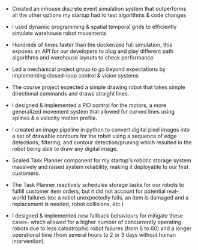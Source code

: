 - Created an inhouse discrete event simulation system that outperforms all the other options my startup had to test algorithms & code changes

- I used dynamic programming & spatial temporal grids to efficiently simulate warehouse robot movements

- Hundreds of times faster than the dockerized full simulation, this exposes an API for our developers to plug and play different path algorithms and warehouse layouts to check performance

- Led a mechanical project group to go beyond expectations by implementing closed-loop control & vision systems

- The course project expected a simple drawing robot that takes simple directional commands and draws straight lines. 

- I designed & implemented a PID control for the motors, a more generalized movement system that allowed for curved lines using splines & a velocity motion profile.

- I created an image pipeline in python to convert digital pixel images into a set of drawable contours for the robot using a sequence of edge detections, filtering, and contour detection/pruning which resulted in the robot being able to draw any digital image. 

- Scaled Task Planner component for my startup's robotic storage system massively and raised system reliability, making it deployable to our first customers.

- The Task Planner reactively schedules storage tasks for our robots to fulfill customer item orders, but it did not account for potential real-world failures (ex: a robot unexpectedly fails, an item is damaged and a replacement is needed, robot collisions, etc.) 

- I designed & implemented new fallback behaviours for mitigate these cases- which allowed for a higher number of concurrently operating robots due to less catastrophic robot failures (from 6 to 60) and a longer operational time (from several hours to 2 or 3 days without human intervention). 
